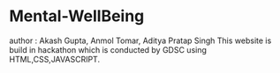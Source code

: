 # Mental-WellBeing
author : Akash Gupta, Anmol Tomar, Aditya Pratap Singh
This website is build in hackathon which is conducted by GDSC using HTML,CSS,JAVASCRIPT.
